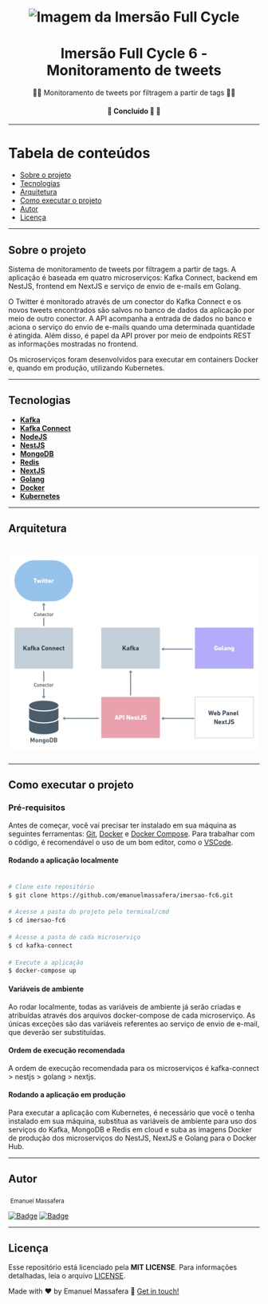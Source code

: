<h1 align="center">
    <img alt="Imagem da Imersão Full Cycle" src="https://events-fullcycle.s3.amazonaws.com/events-fullcycle/static/site/img/grupo_4417.png" width="200px" />
</h1>

<h1 align="center">Imersão Full Cycle 6 - Monitoramento de tweets</h1>

<p align="center">👨‍💻 Monitoramento de tweets por filtragem a partir de tags 👨‍💻</p>

<h4 align="center">🚧   Concluído 🚀 🚧</h4>

---

Tabela de conteúdos
=================
<!--ts-->
   * [Sobre o projeto](#-sobre-o-projeto)
   * [Tecnologias](#-tecnologias)
   * [Arquitetura](#-arquitetura)
   * [Como executar o projeto](#-como-executar-o-projeto)
   * [Autor](#-autor)
   * [Licença](#-licenca)
<!--te-->

---

## Sobre o projeto <a name="-sobre-o-projeto" style="text-decoration:none"></a>

Sistema de monitoramento de tweets por filtragem a partir de tags. A aplicação é baseada em quatro microserviços: Kafka Connect, backend em NestJS, frontend em NextJS e serviço de envio de e-mails em Golang. 

O Twitter é monitorado através de um conector do Kafka Connect e os novos tweets encontrados são salvos no banco de dados da aplicação por meio de outro conector. A API acompanha a entrada de dados no banco e aciona o serviço do envio de e-mails quando uma determinada quantidade é atingida. Além disso, é papel da API prover por meio de endpoints REST as informações mostradas no frontend.

Os microserviços foram desenvolvidos para executar em containers Docker e, quando em produção, utilizando Kubernetes.

---

## Tecnologias <a name="-tecnologias" style="text-decoration:none"></a>

- **[Kafka](https://kafka.apache.org/)**
- **[Kafka Connect](https://docs.confluent.io/platform/current/connect/index.html#:~:text=Kafka%20Connect%20is%20a%20free,Kafka%20Connect%20for%20Confluent%20Platform.)**
- **[NodeJS](https://nodejs.org/en/)**
- **[NestJS](https://nestjs.com/)**
- **[MongoDB](https://www.mongodb.com/)**
- **[Redis](https://redis.io/)**
- **[NextJS](https://nextjs.org/)**
- **[Golang](https://go.dev/)**
- **[Docker](https://www.docker.com/)**
- **[Kubernetes](https://kubernetes.io/)**

---

## Arquitetura <a name="-arquitetura" style="text-decoration:none"></a>

<h1 align="center">
    <img alt="Architecture image" src="./img/architecture.png" width="800px" />
</h1>

---

## Como executar o projeto <a name="-como-executar-o-projeto" style="text-decoration:none"></a>

### Pré-requisitos

Antes de começar, você vai precisar ter instalado em sua máquina as seguintes ferramentas:
[Git](https://git-scm.com), [Docker](https://www.docker.com/) e [Docker Compose](https://docs.docker.com/compose/). Para trabalhar com o código, é recomendável o uso de um bom editor, como o [VSCode](https://code.visualstudio.com/).

#### Rodando a aplicação localmente

```bash

# Clone este repositório
$ git clone https://github.com/emanuelmassafera/imersao-fc6.git

# Acesse a pasta do projeto pelo terminal/cmd
$ cd imersao-fc6

# Acesse a pasta de cada microserviço
$ cd kafka-connect

# Execute a aplicação
$ docker-compose up

```

#### Variáveis de ambiente

Ao rodar localmente, todas as variáveis de ambiente já serão criadas e atribuídas através dos arquivos docker-compose de cada microserviço. As únicas exceções são das variáveis referentes ao serviço de envio de e-mail, que deverão ser substituídas.

#### Ordem de execução recomendada

A ordem de execução recomendada para os microserviços é kafka-connect > nestjs > golang > nextjs.

#### Rodando a aplicação em produção

Para executar a aplicação com Kubernetes, é necessário que você o tenha instalado em sua máquina, substitua as variáveis de ambiente para uso dos serviços do Kafka, MongoDB e Redis em cloud e suba as imagens Docker de produção dos microserviços do NestJS, NextJS e Golang para o Docker Hub. 

---

## Autor <a name="-autor" style="text-decoration:none"></a>

<img style="border-radius: 50%;" src="https://avatars1.githubusercontent.com/u/65625500?s=460&u=eb9e300de61698fc8531949a451ce2f0e9da46f9&v=4" width="100px;" alt=""/>
<sub>Emanuel Massafera</sub>

<b></b>

[![Badge](https://img.shields.io/static/v1?label=&message=Emanuel&color=blue&style=flat-square&logo=Linkedin&logoColor=white&link=https://www.linkedin.com/in/emanuelmassafera/)](https://www.linkedin.com/in/emanuelmassafera/) [![Badge](https://img.shields.io/static/v1?label=&message=emanuel301@live.com&color=0078D4&style=flat-square&logo=Microsoft-Outlook&logoColor=white&link=mailto:emanuel301@live.com)](mailto:emanuel301@live.com)

---

## Licença <a name="-licenca" style="text-decoration:none"></a>

Esse repositório está licenciado pela **MIT LICENSE**. Para informações detalhadas, leia o arquivo [LICENSE](https://github.com/emanuelmassafera/imersao-fc6/blob/main/LICENSE). 

Made with ♥ by Emanuel Massafera :wave: [Get in touch!](https://www.linkedin.com/in/emanuelmassafera/)
